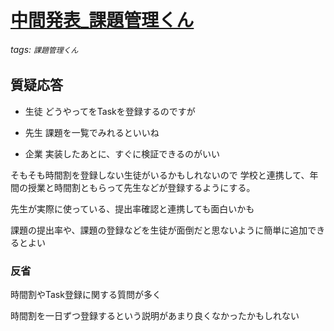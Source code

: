 [中間発表_課題管理くん](https://hackmd.io/@2uWHWfDXTSmSmh_QJTqYfA/HkMxzpbrY)
===
###### tags: `課題管理くん`

## 質疑応答
- 生徒
どうやってをTaskを登録するのですが

- 先生
課題を一覧でみれるといいね

- 企業
実装したあとに、すぐに検証できるのがいい

そもそも時間割を登録しない生徒がいるかもしれないので
学校と連携して、年間の授業と時間割ともらって先生などが登録するようにする。

先生が実際に使っている、提出率確認と連携しても面白いかも

課題の提出率や、課題の登録などを生徒が面倒だと思ないように簡単に追加できるとよい

### 反省
時間割やTask登録に関する質問が多く

時間割を一日ずつ登録するという説明があまり良くなかったかもしれない